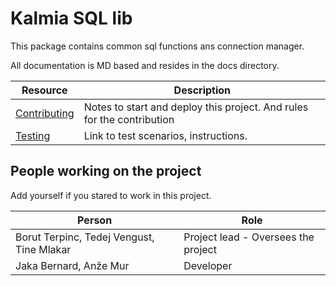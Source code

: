 # Kalmia SQL lib
This package contains common sql functions ans connection manager.


All documentation is MD based and resides in the docs directory.

| Resource                             | Description                                                            |
| ------------------------------------ | ---------------------------------------------------------------------- |
| [Contributing](docs/CONTRIBUTING.md) | Notes to start and deploy this project. And rules for the contribution |
| [Testing](docs/TESTING.md)           | Link to test scenarios, instructions.                                  |


## People working on the project

Add yourself if you stared to work in this project.

| Person                                    | Role                                |
| ----------------------------------------- | ----------------------------------- |
| Borut Terpinc, Tedej Vengust, Tine Mlakar | Project lead - Oversees the project |
| Jaka Bernard, Anže Mur                    | Developer                           |

